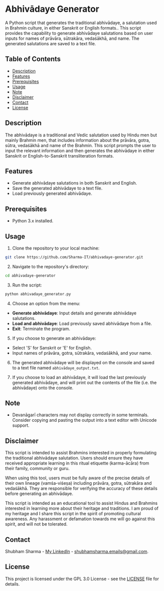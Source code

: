 # Abhivādaye Generator

A Python script that generates the traditional abhivādaye, a salutation used in Brahmin culture, in either Sanskrit or English formats.. This script provides the capability to generate abhivādaye salutations based on user inputs for names of prāvāra, sūtrakāra, vedaśākhā, and name. The generated salutations are saved to a text file.

## Table of Contents

- [Description](#description)
- [Features](#features)
- [Prerequisites](#prerequisites)
- [Usage](#usage)
- [Note](#note)
- [Disclaimer](#disclaimer)
- [Contact](#contact)
- [License](#license)

## Description

The abhivādaye is a traditional and Vedic salutation used by Hindu men but mainly Brahmin men, that includes information about the prāvāra, gotra, sūtra, vedaśākhā and name of the Brahmin. This script prompts the user to input the relevant information and then generates the abhivādaye in either Sanskrit or English-to-Sanskrit transliteration formats.

## Features

- Generate abhivādaye salutations in both Sanskrit and English.
- Save the generated abhivādaye to a text file.
- Load previously generated abhivādaye.

## Prerequisites

- Python 3.x installed.

## Usage

1. Clone the repository to your local machine:

```sh
git clone https://github.com/Sharma-IT/abhivadaye-generator.git
```

2. Navigate to the repository's directory:

```sh
cd abhivadaye-generator
```

3. Run the script:

```sh
python abhivadaye_generator.py
```

4. Choose an option from the menu:

- **Generate abhivādaye**: Input details and generate abhivādaye salutations.
- **Load and abhivādaye**: Load previously saved abhivādaye from a file.
- **Exit**: Terminate the program.

5. If you choose to generate an abhivādaye:
   
- Select 'S' for Sanskrit or 'E' for English.
- Input names of prāvāra, gotra, sūtrakāra, vedaśākhā, and your name.

6. The generated abhivādaye will be displayed on the console and saved to a text file named `abhivādaye_output.txt`.

7. If you choose to load an abhivādaye, it will load the last previously generated abhivādaye, and will print out the contents of the file (i.e. the abhivādaye) onto the console.

## Note

- Devanāgarī characters may not display correctly in some terminals. Consider copying and pasting the output into a text editor with Unicode support.

## Disclaimer

This script is intended to assist Brahmins interested in properly formulating the traditional abhivādaye salutation. Users should ensure they have received appropriate learning in this ritual etiquette (karma-ācāra) from their family, community or guru.

When using this tool, users must be fully aware of the precise details of their own lineage (vamśa-viśeṣa) including prāvāra, gotra, sūtrakāra and vedaśākhā. They are responsible for verifying the accuracy of these details before generating an abhivādaye.

This script is intended as an educational tool to assist Hindus and Brahmins interested in learning more about their heritage and traditions. I am proud of my heritage and I share this script in the spirit of promoting cultural awareness. Any harassment or defamation towards me will go against this spirit, and will not be tolerated.

## Contact

Shubham Sharma - [My LinkedIn](https://www.linkedin.com/in/sharma-it/) - shubhamsharma.emails@gmail.com.

## License

This project is licensed under the GPL 3.0 License - see the [LICENSE](LICENSE) file for details.

